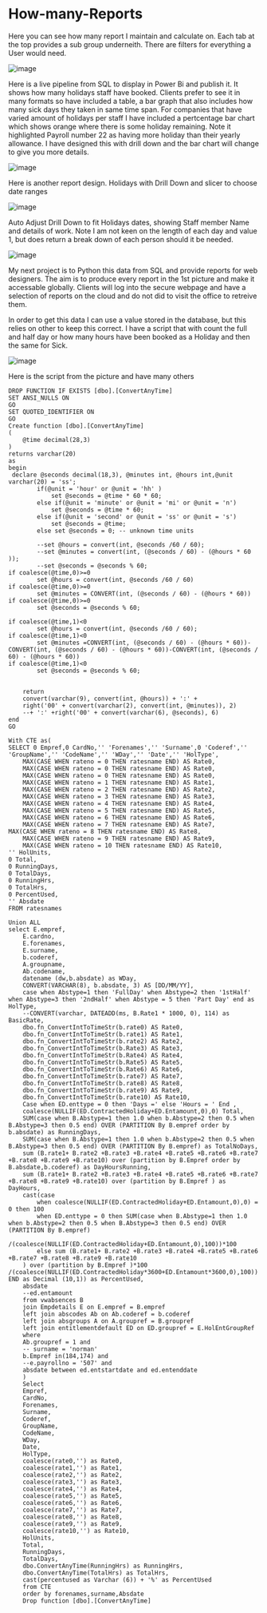 # How-many-Reports

Here you can see how many report I maintain and calculate on. Each tab at the top provides a sub group underneith. There are filters for everything a User would need.

![image](https://github.com/user-attachments/assets/3a2fa465-0683-4f17-b30a-17feb0fe9271)


Here is a live pipeline from SQL to display in Power Bi and publish it. It shows how many holidays staff have booked. Clients prefer to see it in many formats so have included a table, a bar graph that also includes how many sick days they taken in same time span. 
For companies that have varied amount of holidays per staff I have included a pertcentage bar chart which shows orange where there is some holiday remaining. Note it highlighted Payroll number 22 as having more holiday 
than their yearly allowance. I have designed this with drill down and the bar chart will change to give you more details.

![image](https://github.com/user-attachments/assets/e0607c91-ab08-4b87-b983-fdb482ea50a8)


Here is another report design.
Holidays with Drill Down and slicer to choose date ranges

 ![image](https://github.com/user-attachments/assets/a7a227d9-dca4-4077-bbde-a32ec904e3ba)


Auto Adjust Drill Down to fit Holidays dates, showing Staff member Name and details of work. Note I am not keen on the length of each day and value 1, but does return a break down of each person should it be needed. 

![image](https://github.com/user-attachments/assets/b77e8fa8-379e-414a-a47a-3f626b92e3ab)


My next project is to Python this data from SQL and provide reports for web designers. The aim is to produce every report in the 1st picture and make it accessable globally.
Clients will log into the secure webpage and have a selection of reports on the cloud and do not did to visit the office to retreive them.


In order to get this data I can use a value stored in the database, but this relies on other to keep this correct. I have a script that with count the full and half day or how many hours have been booked as a Holiday and then the same for Sick.


![image](https://github.com/user-attachments/assets/c23889a3-faf5-4298-bcfd-4410c773e33e)


Here is the script from the picture and have many others


	DROP FUNCTION IF EXISTS [dbo].[ConvertAnyTime]
	SET ANSI_NULLS ON
	GO
	SET QUOTED_IDENTIFIER ON
	GO
	Create function [dbo].[ConvertAnyTime]
	(
    	@time decimal(28,3)  
	)
	returns varchar(20)
	as
	begin
   	 declare @seconds decimal(18,3), @minutes int, @hours int,@unit varchar(20) = 'ss';
			if(@unit = 'hour' or @unit = 'hh' )
				set @seconds = @time * 60 * 60;
			else if(@unit = 'minute' or @unit = 'mi' or @unit = 'n')
				set @seconds = @time * 60;
			else if(@unit = 'second' or @unit = 'ss' or @unit = 's')
				set @seconds = @time;
			else set @seconds = 0; -- unknown time units

			--set @hours = convert(int, @seconds /60 / 60);
			--set @minutes = convert(int, (@seconds / 60) - (@hours * 60 ));
			--set @seconds = @seconds % 60;	
	if coalesce(@time,0)>=0
			set @hours = convert(int, @seconds /60 / 60)
	if coalesce(@time,0)>=0
			set @minutes = CONVERT(int, (@seconds / 60) - (@hours * 60))
	if coalesce(@time,0)>=0
			set @seconds = @seconds % 60;

	if coalesce(@time,1)<0	
			set @hours = convert(int, @seconds /60 / 60);
	if coalesce(@time,1)<0	
			set @minutes =CONVERT(int, (@seconds / 60) - (@hours * 60))-CONVERT(int, (@seconds / 60) - (@hours * 60))-CONVERT(int, (@seconds / 60) - (@hours * 60))
	if coalesce(@time,1)<0	
			set @seconds = @seconds % 60;
	

    	return 
        convert(varchar(9), convert(int, @hours)) + ':' +
        right('00' + convert(varchar(2), convert(int, @minutes)), 2) 
		--+ ':' +right('00' + convert(varchar(6), @seconds), 6)	
	end
	GO

	With CTE as(
	SELECT 0 Empref,0 CardNo,'' 'Forenames','' 'Surname',0 'Coderef','' 'GroupName','' 'CodeName','' 'WDay','' 'Date','' 'HolType',
    	MAX(CASE WHEN rateno = 0 THEN ratesname END) AS Rate0,
    	MAX(CASE WHEN rateno = 0 THEN ratesname END) AS Rate0,
    	MAX(CASE WHEN rateno = 0 THEN ratesname END) AS Rate0,
    	MAX(CASE WHEN rateno = 1 THEN ratesname END) AS Rate1,
    	MAX(CASE WHEN rateno = 2 THEN ratesname END) AS Rate2,
    	MAX(CASE WHEN rateno = 3 THEN ratesname END) AS Rate3,
    	MAX(CASE WHEN rateno = 4 THEN ratesname END) AS Rate4,
    	MAX(CASE WHEN rateno = 5 THEN ratesname END) AS Rate5,
    	MAX(CASE WHEN rateno = 6 THEN ratesname END) AS Rate6,
    	MAX(CASE WHEN rateno = 7 THEN ratesname END) AS Rate7,
	MAX(CASE WHEN rateno = 8 THEN ratesname END) AS Rate8,
    	MAX(CASE WHEN rateno = 9 THEN ratesname END) AS Rate9,
    	MAX(CASE WHEN rateno = 10 THEN ratesname END) AS Rate10,
	'' HolUnits,
	0 Total,
	0 RunningDays,
	0 TotalDays,
	0 RunningHrs,
	0 TotalHrs,
	0 PercentUsed,
	'' Absdate
	FROM ratesnames

	Union ALL
 	select E.empref,
		E.cardno,
		E.forenames,
		E.surname,
		b.coderef,
		A.groupname,
		Ab.codename,
		datename (dw,b.absdate) as WDay,
		CONVERT(VARCHAR(8), b.absdate, 3) AS [DD/MM/YY],
		case when Abstype=1 then 'FullDay' when Abstype=2 then '1stHalf' when Abstype=3 then '2ndHalf' when Abstype = 5 then 'Part Day' end as HolType,
		--CONVERT(varchar, DATEADD(ms, B.Rate1 * 1000, 0), 114) as BasicRate,
		dbo.fn_ConvertIntToTimeStr(b.rate0) AS Rate0,
		dbo.fn_ConvertIntToTimeStr(b.rate1) AS Rate1,
		dbo.fn_ConvertIntToTimeStr(b.rate2) AS Rate2,
		dbo.fn_ConvertIntToTimeStr(b.Rate3) AS Rate3,
		dbo.fn_ConvertIntToTimeStr(b.Rate4) AS Rate4,
		dbo.fn_ConvertIntToTimeStr(b.Rate5) AS Rate5,
		dbo.fn_ConvertIntToTimeStr(b.Rate6) AS Rate6,
		dbo.fn_ConvertIntToTimeStr(b.rate7) AS Rate7,
		dbo.fn_ConvertIntToTimeStr(b.rate8) AS Rate8,
		dbo.fn_ConvertIntToTimeStr(b.rate9) AS Rate9,
		dbo.fn_ConvertIntToTimeStr(b.rate10) AS Rate10,
		Case when ED.enttype = 0 then 'Days =' else 'Hours = ' End ,
		coalesce(NULLIF(ED.ContractedHoliday+ED.Entamount,0),0) Total,
		SUM(case when B.Abstype=1 then 1.0 when b.Abstype=2 then 0.5 when B.Abstype=3 then 0.5 end) OVER (PARTITION By B.empref order by b.absdate) as RunningDays,
		SUM(case when B.Abstype=1 then 1.0 when b.Abstype=2 then 0.5 when B.Abstype=3 then 0.5 end) OVER (PARTITION By B.empref) as TotalNoDays,
		sum (B.rate1+ B.rate2 +B.rate3 +B.rate4 +B.rate5 +B.rate6 +B.rate7 +B.rate8 +B.rate9 +B.rate10) over (partition by B.Empref order by B.absdate,b.coderef) as DayHoursRunning,
		sum (B.rate1+ B.rate2 +B.rate3 +B.rate4 +B.rate5 +B.rate6 +B.rate7 +B.rate8 +B.rate9 +B.rate10) over (partition by B.Empref ) as DayHours,
		cast(case 
			when coalesce(NULLIF(ED.ContractedHoliday+ED.Entamount,0),0) = 0 then 100
			when ED.enttype = 0 then SUM(case when B.Abstype=1 then 1.0 when b.Abstype=2 then 0.5 when B.Abstype=3 then 0.5 end) OVER (PARTITION By B.empref) 
   				/(coalesce(NULLIF(ED.ContractedHoliday+ED.Entamount,0),100))*100
			else sum (B.rate1+ B.rate2 +B.rate3 +B.rate4 +B.rate5 +B.rate6 +B.rate7 +B.rate8 +B.rate9 +B.rate10
		) over (partition by B.Empref )*100 /(coalesce(NULLIF(ED.ContractedHoliday*3600+ED.Entamount*3600,0),100)) END as Decimal (10,1)) as PercentUsed,
		absdate
		--ed.entamount
		from vwabsences B
		join Empdetails E on E.empref = B.empref
		left join abscodes Ab on Ab.coderef = b.coderef
		left join absgroups A on A.groupref = B.groupref
		left join entitlementdefault ED on ED.groupref = E.HolEntGroupRef
		where
		Ab.groupref = 1 and
		-- surname = 'norman' 
		b.Empref in(184,174) and 
		--e.payrollno = '507' and
		absdate between ed.entstartdate and ed.entenddate
		)	
		Select 
		Empref,
		CardNo,
		Forenames,
		Surname,
		Coderef,
		GroupName,
		CodeName,
		WDay,
		Date,
		HolType,
		coalesce(rate0,'') as Rate0,
		coalesce(rate1,'') as Rate1,
		coalesce(rate2,'') as Rate2,
		coalesce(rate3,'') as Rate3,
		coalesce(rate4,'') as Rate4,
		coalesce(rate5,'') as Rate5,
		coalesce(rate6,'') as Rate6,
		coalesce(rate7,'') as Rate7,
		coalesce(rate8,'') as Rate8,
		coalesce(rate9,'') as Rate9,
		coalesce(rate10,'') as Rate10,
		HolUnits,
		Total,
		RunningDays,
		TotalDays,
		dbo.ConvertAnyTime(RunningHrs) as RunningHrs,
		dbo.ConvertAnyTime(TotalHrs) as TotalHrs,
		cast(percentused as Varchar (6)) + '%' as PercentUsed
		from CTE
		order by forenames,surname,Absdate
		Drop function [dbo].[ConvertAnyTime]
